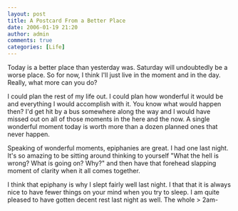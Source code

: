 ```yaml
---
layout: post
title: A Postcard From a Better Place
date: 2006-01-19 21:20
author: admin
comments: true
categories: [Life]
---
```

Today is a better place than yesterday was.  Saturday will undoubtedly be a worse place.  So for now, I think I&apos;ll just live in the moment and in the day.  Really, what more can you do?

I could plan the rest of my life out.  I could plan how wonderful it would be and everything I would accomplish with it.  You know what would happen then?  I&apos;d get hit by a bus somewhere along the way and I would have missed out on all of those moments in the here and the now.  A single wonderful moment today is worth more than a dozen planned ones that never happen.

Speaking of wonderful moments, epiphanies are great.  I had one last night.  It&apos;s so amazing to be sitting around thinking to yourself "What the hell is wrong?  What is going on?  Why?" and then have that forehead slapping moment of clarity when it all comes together.

I think that epiphany is why I slept fairly well last night.  I that that it is always nice to have fewer things on your mind when you try to sleep.  I am quite pleased to have gotten decent rest last night as well.  The whole &gt; 2am- 
